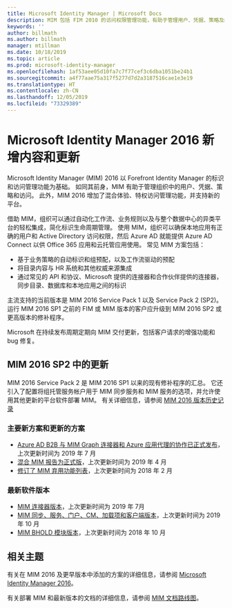 ```yaml
---
title: Microsoft Identity Manager | Microsoft Docs
description: MIM 包括 FIM 2010 的访问权限管理功能，有助于管理用户、凭据、策略及组织中的访问权限。
keywords: ''
author: billmath
ms.author: billmath
manager: mtillman
ms.date: 10/18/2019
ms.topic: article
ms.prod: microsoft-identity-manager
ms.openlocfilehash: 1af53aee05d10fa7c7f77cef3c6dba1051be24b1
ms.sourcegitcommit: a4f77aae75a317f5277d7d2a3187516cae1e3e19
ms.translationtype: HT
ms.contentlocale: zh-CN
ms.lasthandoff: 12/05/2019
ms.locfileid: "73329389"
---
```

# <a name="microsoft-identity-manager-2016-news-and-updates"></a>Microsoft Identity Manager 2016 新增内容和更新

Microsoft Identity Manager (MIM) 2016 以 Forefront Identity Manager 的标识和访问管理功能为基础。 如同其前身，MIM 有助于管理组织中的用户、凭据、策略和访问。  此外，MIM 2016 增加了混合体验、特权访问管理功能，并支持新的平台。


借助 MIM，组织可以通过自动化工作流、业务规则以及与整个数据中心的异类平台的轻松集成，简化标识生命周期管理。 使用 MIM，组织可以确保本地应用有正确的用户和 Active Directory 访问权限，然后 Azure AD 就能提供 Azure AD Connect 以供 Office 365 应用和云托管应用使用。 常见 MIM 方案包括：
 - 基于业务策略的自动标识和组预配，以及工作流驱动的预配
 - 将目录内容与 HR 系统和其他权威来源集成
 - 通过常见的 API 和协议、Microsoft 提供的连接器和合作伙伴提供的连接器，同步目录、数据库和本地应用之间的标识

主流支持的当前版本是 MIM 2016 Service Pack 1 以及 Service Pack 2 (SP2)。  运行 MIM 2016 SP1 之前的 FIM 或 MIM 版本的客户应升级到 MIM 2016 SP2 或更高版本的修补程序。

Microsoft 在持续发布周期定期向 MIM 交付更新，包括客户请求的增强功能和 bug 修复。

## <a name="updates-in-mim-2016-sp2"></a>MIM 2016 SP2 中的更新

MIM 2016 Service Pack 2 是 MIM 2016 SP1 以来的现有修补程序的汇总。 它还引入了配置将组托管服务帐户用于 MIM 同步服务和 MIM 服务的选项，并允许使用其他更新的平台软件部署 MIM。 有关详细信息，请参阅 [MIM 2016 版本历史记录](./reference/version-history.md)

### <a name="major-new-and-updated-scenarios"></a>主要新方案和更新的方案

- [Azure AD B2B 与 MIM Graph 连接器和 Azure 应用代理的协作已正式发布](microsoft-identity-manager-2016-graph-b2b-scenario.md)，上次更新时间为 2019 年 7 月
- [混合 MIM 报告为正式版](https://cloudblogs.microsoft.com/enterprisemobility/2018/02/23/hybrid-mim-reporting-now-available-in-azure-active-directory/)，上次更新时间为 2019 年 4 月
- [修订了 MIM 弃用功能列表](microsoft-identity-manager-2016-deprecated-features.md)，上次更新时间为 2018 年 2 月

### <a name="recent-software-releases"></a>最新软件版本

- [MIM 连接器版本](./reference/microsoft-identity-manager-2016-connector-version-history.md)，上次更新时间为 2019 年 7月
- [MIM 同步、服务、门户、CM、加载项和客户端版本](./reference/version-history.md)，上次更新时间为 2019 年 10 月
- [MIM BHOLD 模块版本](./reference/version-bhold-history.md)，上次更新时间为 2018 年 10 月




## <a name="related-topics"></a>相关主题

有关在 MIM 2016 及更早版本中添加的方案的详细信息，请参阅 [Microsoft Identity Manager 2016](microsoft-identity-manager-2016.md)。

有关部署 MIM 和最新版本的文档的详细信息，请参阅 [MIM 文档路线图](https://docs.microsoft.com/microsoft-identity-manager/)。

